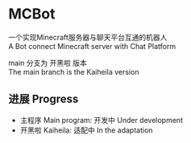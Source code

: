 # MCBot  
一个实现Minecraft服务器与聊天平台互通的机器人  
A Bot connect Minecraft server with Chat Platform

main 分支为 开黑啦 版本  
The main branch is the Kaiheila version  

## 进展 Progress
*   主程序 Main program: 开发中 Under development
*   开黑啦 Kaiheila: 适配中 In the adaptation